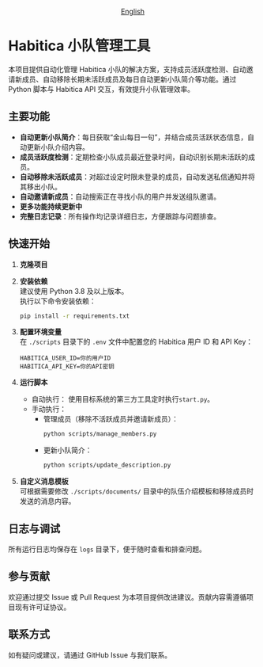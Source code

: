 <div align="center">

[English](/README/README_en.md)

</div>

# Habitica 小队管理工具

本项目提供自动化管理 Habitica 小队的解决方案，支持成员活跃度检测、自动邀请新成员、自动移除长期未活跃成员及每日自动更新小队简介等功能。通过 Python 脚本与 Habitica API 交互，有效提升小队管理效率。

## 主要功能

- **自动更新小队简介**：每日获取“金山每日一句”，并结合成员活跃状态信息，自动更新小队介绍内容。
- **成员活跃度检测**：定期检查小队成员最近登录时间，自动识别长期未活跃的成员。
- **自动移除未活跃成员**：对超过设定时限未登录的成员，自动发送私信通知并将其移出小队。
- **自动邀请新成员**：自动搜索正在寻找小队的用户并发送组队邀请。
- **更多功能持续更新中**
- **完整日志记录**：所有操作均记录详细日志，方便跟踪与问题排查。

## 快速开始

1. **克隆项目**
   
2. **安装依赖**  
   建议使用 Python 3.8 及以上版本。  
   执行以下命令安装依赖：  
   ```bash
   pip install -r requirements.txt
   ```

3. **配置环境变量**  
   在 `./scripts` 目录下的 `.env` 文件中配置您的 Habitica 用户 ID 和 API Key：  
   ```
   HABITICA_USER_ID=你的用户ID
   HABITICA_API_KEY=你的API密钥
   ```

4. **运行脚本**  
   - 自动执行：
      使用目标系统的第三方工具定时执行`start.py`。
   - 手动执行：  
     - 管理成员（移除不活跃成员并邀请新成员）：  
       ```bash
       python scripts/manage_members.py
       ```
     - 更新小队简介：  
       ```bash
       python scripts/update_description.py
       ```

5. **自定义消息模板**  
   可根据需要修改 `./scripts/documents/` 目录中的队伍介绍模板和移除成员时发送的消息内容。

## 日志与调试

所有运行日志均保存在 `logs` 目录下，便于随时查看和排查问题。

## 参与贡献

欢迎通过提交 Issue 或 Pull Request 为本项目提供改进建议。贡献内容需遵循项目现有许可证协议。

## 联系方式

如有疑问或建议，请通过 GitHub Issue 与我们联系。